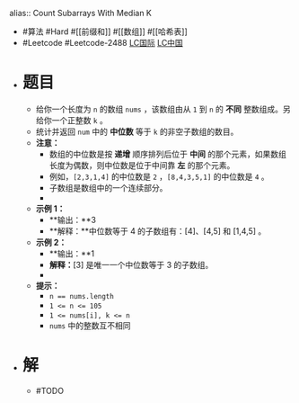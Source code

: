 alias:: Count Subarrays With Median K
- #算法 #Hard #[[前缀和]] #[[数组]] #[[哈希表]]
- #Leetcode #Leetcode-2488 [LC国际](https://leetcode.com/problems/count-subarrays-with-median-k/) [LC中国](https://leetcode.cn/problems/count-subarrays-with-median-k/)
- # 题目
	- 给你一个长度为 `n` 的数组 `nums` ，该数组由从 `1` 到 `n` 的 **不同** 整数组成。另给你一个正整数 `k` 。
	- 统计并返回 `num` 中的 **中位数** 等于 `k` 的非空子数组的数目。
	- **注意：**
		- 数组的中位数是按 **递增** 顺序排列后位于 **中间** 的那个元素，如果数组长度为偶数，则中位数是位于中间靠 **左** 的那个元素。
		- 例如，`[2,3,1,4]` 的中位数是 `2` ，`[8,4,3,5,1]` 的中位数是 `4` 。
		- 子数组是数组中的一个连续部分。
		-
	- **示例 1：**
		- **输出：**3
		- **解释：**中位数等于 4 的子数组有：[4]、[4,5] 和 [1,4,5] 。
	- **示例 2：**
		- **输出：**1
		- **解释：**[3] 是唯一一个中位数等于 3 的子数组。
		-
	- **提示：**
		- `n == nums.length`
		- `1 <= n <= 105`
		- `1 <= nums[i], k <= n`
		- `nums` 中的整数互不相同
- # 解
	- #TODO